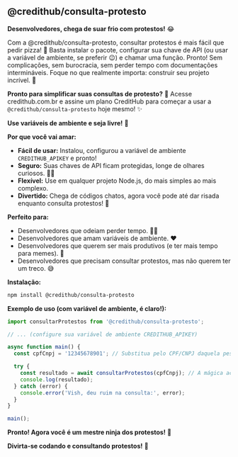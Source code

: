 ## @credithub/consulta-protesto

**Desenvolvedores, chega de suar frio com protestos!** 😂

Com a @credithub/consulta-protesto, consultar protestos é mais fácil que pedir pizza! 🍕 Basta instalar o pacote, configurar sua chave de API (ou usar a variável de ambiente, se preferir 😉) e chamar uma função. Pronto! Sem complicações, sem burocracia, sem perder tempo com documentações intermináveis. Foque no que realmente importa: construir seu projeto incrível. 🚀

**Pronto para simplificar suas consultas de protesto?** 🚀 Acesse credithub.com.br e assine um plano CreditHub para começar a usar a `@credithub/consulta-protesto` hoje mesmo!  ✨

**Use variáveis de ambiente e seja livre!** 🍃

**Por que você vai amar:**

* **Fácil de usar:** Instalou, configurou a variável de ambiente `CREDITHUB_APIKEY` e pronto! 
* **Seguro:** Suas chaves de API ficam protegidas, longe de olhares curiosos. 🕵️‍♀️
* **Flexível:** Use em qualquer projeto Node.js, do mais simples ao mais complexo.
* **Divertido:** Chega de códigos chatos, agora você pode até dar risada enquanto consulta protestos! 🤣

**Perfeito para:**

* Desenvolvedores que odeiam perder tempo. 🏃‍♂️
* Desenvolvedores que amam variáveis de ambiente. ❤️
* Desenvolvedores que querem ser mais produtivos (e ter mais tempo para memes). 🤪
* Desenvolvedores que precisam consultar protestos, mas não querem ter um treco. 😅

**Instalação:**

```bash
npm install @credithub/consulta-protesto
```

**Exemplo de uso (com variável de ambiente, é claro!):**

```typescript
import consultarProtestos from '@credithub/consulta-protesto';

// ... (configure sua variável de ambiente CREDITHUB_APIKEY)

async function main() {
  const cpfCnpj = '12345678901'; // Substitua pelo CPF/CNPJ daquela pessoa que te deve... 👀

  try {
    const resultado = await consultarProtestos(cpfCnpj); // A mágica acontece aqui! ✨
    console.log(resultado); 
  } catch (error) {
    console.error('Vish, deu ruim na consulta:', error); 
  }
}

main();
```

**Pronto! Agora você é um mestre ninja dos protestos!** 🥷

**Divirta-se codando e consultando protestos!** 🎉
